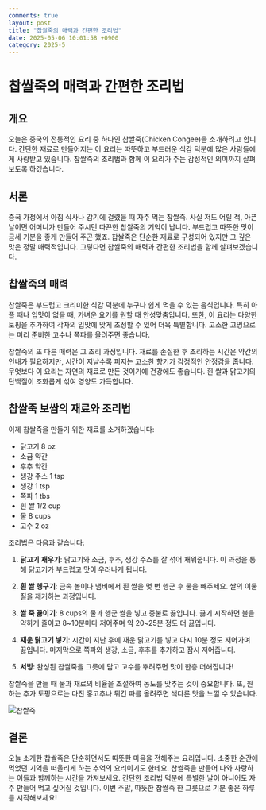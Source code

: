```yaml
---
comments: true
layout: post
title: "찹쌀죽의 매력과 간편한 조리법"
date: 2025-05-06 10:01:58 +0900
category: 2025-5
---
```


# 찹쌀죽의 매력과 간편한 조리법

## 개요
오늘은 중국의 전통적인 요리 중 하나인 찹쌀죽(Chicken Congee)을 소개하려고 합니다. 간단한 재료로 만들어지는 이 요리는 따뜻하고 부드러운 식감 덕분에 많은 사람들에게 사랑받고 있습니다. 찹쌀죽의 조리법과 함께 이 요리가 주는 감성적인 의미까지 살펴보도록 하겠습니다.

## 서론
중국 가정에서 아침 식사나 감기에 걸렸을 때 자주 먹는 찹쌀죽. 사실 저도 어릴 적, 아픈 날이면 어머니가 만들어 주시던 따끈한 찹쌀죽의 기억이 납니다. 부드럽고 따뜻한 맛이 금세 기분을 좋게 만들어 주곤 했죠. 찹쌀죽은 단순한 재료로 구성되어 있지만 그 깊은 맛은 정말 매력적입니다. 그렇다면 찹쌀죽의 매력과 간편한 조리법을 함께 살펴보겠습니다.

## 찹쌀죽의 매력
찹쌀죽은 부드럽고 크리미한 식감 덕분에 누구나 쉽게 먹을 수 있는 음식입니다. 특히 아플 때나 입맛이 없을 때, 가벼운 요기를 원할 때 안성맞춤입니다. 또한, 이 요리는 다양한 토핑을 추가하여 각자의 입맛에 맞게 조정할 수 있어 더욱 특별합니다. 고소한 고명으로는 미리 준비한 고수나 쪽파를 올려주면 좋습니다. 

찹쌀죽의 또 다른 매력은 그 조리 과정입니다. 재료를 손질한 후 조리하는 시간은 약간의 인내가 필요하지만, 시간이 지날수록 퍼지는 고소한 향기가 감정적인 안정감을 줍니다. 무엇보다 이 요리는 자연의 재료로 만든 것이기에 건강에도 좋습니다. 흰 쌀과 닭고기의 단백질이 조화롭게 섞여 영양도 가득합니다.

## 찹쌀죽 보쌈의 재료와 조리법
이제 찹쌀죽을 만들기 위한 재료를 소개하겠습니다:

- 닭고기 8 oz
- 소금 약간
- 후추 약간
- 생강 주스 1 tsp
- 생강 1 tsp
- 쪽파 1 tbs
- 흰 쌀 1/2 cup
- 물 8 cups
- 고수 2 oz

조리법은 다음과 같습니다:

1. **닭고기 재우기**: 닭고기와 소금, 후추, 생강 주스를 잘 섞어 재워줍니다. 이 과정을 통해 닭고기가 부드럽고 맛이 우러나게 됩니다.
   
2. **흰 쌀 헹구기**: 금속 볼이나 냄비에서 흰 쌀을 몇 번 헹군 후 물을 빼주세요. 쌀의 이물질을 제거하는 과정입니다.

3. **쌀 죽 끓이기**: 8 cups의 물과 헹군 쌀을 넣고 중불로 끓입니다. 끓기 시작하면 불을 약하게 줄이고 8~10분마다 저어주며 약 20~25분 정도 더 끓입니다.

4. **재운 닭고기 넣기**: 시간이 지난 후에 재운 닭고기를 넣고 다시 10분 정도 저어가며 끓입니다. 마지막으로 쪽파와 생강, 소금, 후추를 추가하고 잠시 저어줍니다.

5. **서빙**: 완성된 찹쌀죽을 그릇에 담고 고수를 뿌려주면 맛이 한층 더해집니다!

찹쌀죽을 만들 때 물과 재료의 비율을 조절하여 농도를 맞추는 것이 중요합니다. 또, 원하는 추가 토핑으로는 다진 홍고추나 튀긴 파를 올려주면 색다른 맛을 느낄 수 있습니다.

![찹쌀죽](https://www.themealdb.com/images/media/meals/1529446352.jpg)

## 결론
오늘 소개한 찹쌀죽은 단순하면서도 따뜻한 마음을 전해주는 요리입니다. 소중한 순간에 먹었던 기억을 떠올리게 하는 추억의 요리이기도 한데요. 찹쌀죽을 만들어 나와 사랑하는 이들과 함께하는 시간을 가져보세요. 간단한 조리법 덕분에 특별한 날이 아니어도 자주 만들어 먹고 싶어질 것입니다. 이번 주말, 따뜻한 찹쌀죽 한 그릇으로 기분 좋은 하루를 시작해보세요!